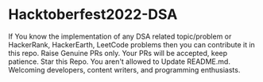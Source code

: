 # Hacktoberfest2022-DSA
If You know the implementation of any DSA related topic/problem or HackerRank, HackerEarth, LeetCode problems then you can contribute it in this repo. Raise Genuine PRs only. Your PRs will be accepted, keep patience. Star this Repo. You aren't allowed to Update README.md. Welcoming developers, content writers, and programming enthusiasts.
